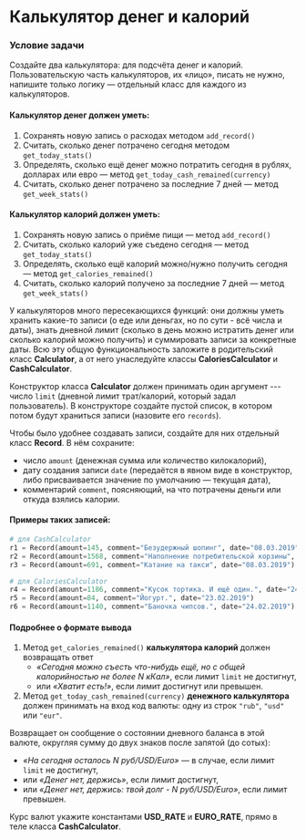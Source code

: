 # Калькулятор денег и калорий
### Условие задачи
Создайте два калькулятора: для подсчёта денег и калорий. Пользовательскую часть калькуляторов, их «лицо», писать не нужно, напишите только логику — отдельный класс для каждого из калькуляторов.

#### Калькулятор денег должен уметь:

1. Сохранять новую запись о расходах методом `add_record()`
2. Считать, сколько денег потрачено сегодня методом `get_today_stats()`
3. Определять, сколько ещё денег можно потратить сегодня в рублях, долларах или евро — метод `get_today_cash_remained(currency)`
4. Считать, сколько денег потрачено за последние 7 дней — метод `get_week_stats()`

#### Калькулятор калорий должен уметь:

1. Сохранять новую запись о приёме пищи — метод `add_record()`
2. Считать, сколько калорий уже съедено сегодня — метод `get_today_stats()`
3. Определять, сколько ещё калорий можно/нужно получить сегодня — метод `get_calories_remained()`
4. Считать, сколько калорий получено за последние 7 дней — метод `get_week_stats()`

У калькуляторов много пересекающихся функций: они должны уметь хранить какие-то записи (о еде или деньгах, но по сути - всё числа и даты), знать дневной лимит (сколько в день можно истратить денег или сколько калорий можно получить) и суммировать записи за конкретные даты. Всю эту общую функциональность заложите в родительский класс **Calculator**, а от него унаследуйте классы **CaloriesCalculator** и **CashCalculator**.

Конструктор класса **Calculator** должен принимать один аргумент --- число `limit` (дневной лимит трат/калорий, который задал пользователь). В конструкторе создайте пустой список, в котором потом будут храниться записи (назовите его `records`).

Чтобы было удобнее создавать записи, создайте для них отдельный класс **Record**. В нём сохраните:

- число `amount` (денежная сумма или количество килокалорий),
- дату создания записи `date` (передаётся в явном виде в конструктор, либо присваивается значение по умолчанию — текущая дата),
- комментарий `comment`, поясняющий, на что потрачены деньги или откуда взялись калории.

#### Примеры таких записей:

```python
# для CashCalculator  
r1 = Record(amount=145, comment="Безудержный шопинг", date="08.03.2019")  
r2 = Record(amount=1568, comment="Наполнение потребительской корзины", date="09.03.2019") 
r3 = Record(amount=691, comment="Катание на такси", date="08.03.2019")  

# для CaloriesCalculator  
r4 = Record(amount=1186, comment="Кусок тортика. И ещё один.", date="24.02.2019")  
r5 = Record(amount=84, comment="Йогурт.", date="23.02.2019")  
r6 = Record(amount=1140, comment="Баночка чипсов.", date="24.02.2019")  
```

#### Подробнее о формате вывода

1. Метод `get_calories_remained()` **калькулятора калорий** должен возвращать ответ
    - *«Сегодня можно съесть что-нибудь ещё, но с общей калорийностью не более N кКал»*, если лимит `limit` не достигнут,
    - или *«Хватит есть!»*, если лимит достигнут или превышен.
2. Метод `get_today_cash_remained(currency)` **денежного калькулятора** должен принимать на вход код валюты: одну из строк `"rub"`, `"usd"` или `"eur"`.

Возвращает он сообщение о состоянии дневного баланса в этой валюте, округляя сумму до двух знаков после запятой (до сотых):

- *«На сегодня осталось N руб/USD/Euro»* — в случае, если лимит `limit` не достигнут,
- или *«Денег нет, держись»*, если лимит достигнут,
- или *«Денег нет, держись: твой долг - N руб/USD/Euro»*, если лимит превышен.

Курс валют укажите константами **USD_RATE** и **EURO_RATE**, прямо в теле класса **CashCalculator**.
